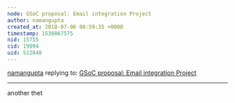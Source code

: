 ```yaml
---
node: GSoC proposal: Email integration Project
author: namangupta
created_at: 2018-07-06 08:59:35 +0000
timestamp: 1530867575
nid: 15755
cid: 19994
uid: 522848
---
```




[namangupta](../profile/namangupta) replying to: [GSoC proposal: Email integration Project](../notes/namangupta/02-17-2018/gsoc-proposal)

----
another thet